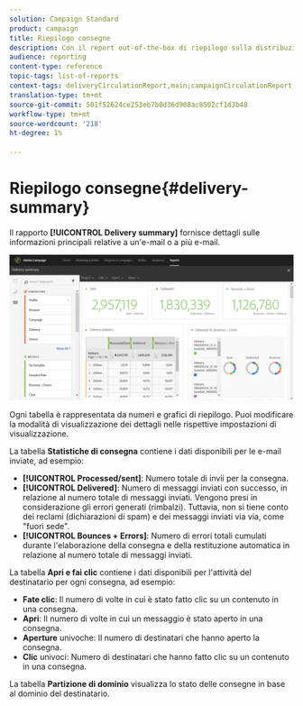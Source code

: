 ```yaml
---
solution: Campaign Standard
product: campaign
title: Riepilogo consegne
description: Con il report out-of-the-box di riepilogo sulla distribuzione, scopri le statistiche sulle consegne, come il numero di invii, rimbalzi e aperture.
audience: reporting
content-type: reference
topic-tags: list-of-reports
context-tags: deliveryCirculationReport,main;campaignCirculationReport,main;programCirculationReport,main
translation-type: tm+mt
source-git-commit: 501f52624ce253eb7b0d36d908ac8502cf1d3b48
workflow-type: tm+mt
source-wordcount: '218'
ht-degree: 1%

---
```



# Riepilogo consegne{#delivery-summary}

Il rapporto **[!UICONTROL Delivery summary]** fornisce dettagli sulle informazioni principali relative a un&#39;e-mail o a più e-mail.

![](assets/campaign_reports_1.png)

Ogni tabella è rappresentata da numeri e grafici di riepilogo. Puoi modificare la modalità di visualizzazione dei dettagli nelle rispettive impostazioni di visualizzazione.

La tabella **Statistiche di consegna** contiene i dati disponibili per le e-mail inviate, ad esempio:

* **[!UICONTROL Processed/sent]**: Numero totale di invii per la consegna.
* **[!UICONTROL Delivered]**: Numero di messaggi inviati con successo, in relazione al numero totale di messaggi inviati. Vengono presi in considerazione gli errori generati (rimbalzi). Tuttavia, non si tiene conto dei reclami (dichiarazioni di spam) e dei messaggi inviati via via, come &quot;fuori sede&quot;.
* **[!UICONTROL Bounces + Errors]**: Numero di errori totali cumulati durante l&#39;elaborazione della consegna e della restituzione automatica in relazione al numero totale di messaggi inviati.

La tabella **Apri e fai clic** contiene i dati disponibili per l&#39;attività del destinatario per ogni consegna, ad esempio:

* **Fate clic**: Il numero di volte in cui è stato fatto clic su un contenuto in una consegna.
* **Apri**: Il numero di volte in cui un messaggio è stato aperto in una consegna.
* **Aperture** univoche: Il numero di destinatari che hanno aperto la consegna.
* **Clic** univoci: Numero di destinatari che hanno fatto clic su un contenuto in una consegna.

La tabella **Partizione di dominio** visualizza lo stato delle consegne in base al dominio del destinatario.
